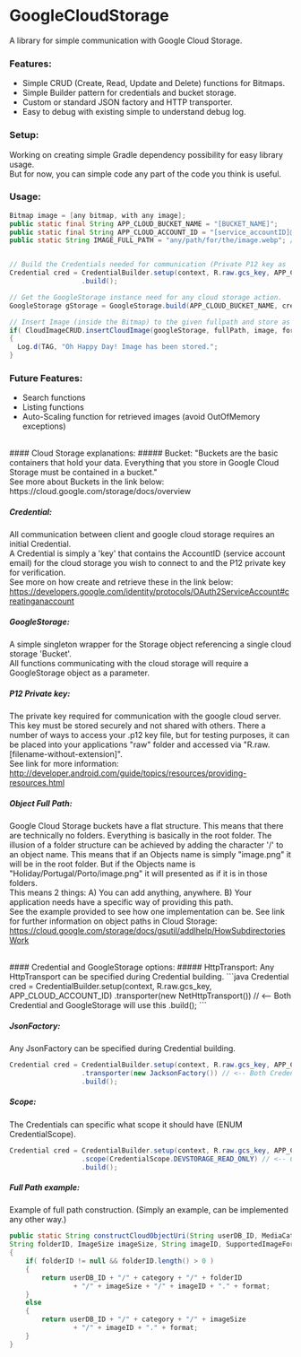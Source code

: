 # GoogleCloudStorage

A library for simple communication with Google Cloud Storage.

### Features:
- Simple CRUD (Create, Read, Update and Delete) functions for Bitmaps.
- Simple Builder pattern for credentials and bucket storage.
- Custom or standard JSON factory and HTTP transporter.
- Easy to debug with existing simple to understand debug log.

### Setup:
Working on creating simple Gradle dependency possibility for easy library usage.<br>
But for now, you can simple code any part of the code you think is useful.

### Usage:
```java
Bitmap image = [any bitmap, with any image];
public static final String APP_CLOUD_BUCKET_NAME = "[BUCKET_NAME]";
public static final String APP_CLOUD_ACCOUNT_ID = "[service_accountID]@developer.gserviceaccount.com";
public static String IMAGE_FULL_PATH = "any/path/for/the/image.webp"; // See Object Full Path explanation.


// Build the Credentials needed for communication (Private P12 key as 'R.raw.gcs_key").
Credential cred = CredentialBuilder.setup(context, R.raw.gcs_key, APP_CLOUD_ACCOUNT_ID)
                  .build();

// Get the GoogleStorage instance need for any cloud storage action.
GoogleStorage gStorage = GoogleStorage.build(APP_CLOUD_BUCKET_NAME, cred);

// Insert Image (inside the Bitmap) to the given fullpath and store as given format.
if( CloudImageCRUD.insertCloudImage(googleStorage, fullPath, image, format) )
{
  Log.d(TAG, "Oh Happy Day! Image has been stored.";
}
```

### Future Features:
- Search functions
- Listing functions
- Auto-Scaling function for retrieved images (avoid OutOfMemory exceptions)

<br>
#### Cloud Storage explanations:
##### Bucket:
"Buckets are the basic containers that hold your data. Everything that you store in Google Cloud Storage must be contained in a bucket."<br>
See more about Buckets in the link below:<br>
https://cloud.google.com/storage/docs/overview


##### Credential:
All communication between client and google cloud storage requires an initial Credential.<br>
A Credential is simply a 'key' that contains the AccountID (service account email) for the cloud storage you wish to connect to and the P12 private key for verification.<br>
See more on how create and retrieve these in the link below:<br>
https://developers.google.com/identity/protocols/OAuth2ServiceAccount#creatinganaccount

##### GoogleStorage:
A simple singleton wrapper for the Storage object referencing a single cloud storage 'Bucket'.<br>
All functions communicating with the cloud storage will require a GoogleStorage object as a parameter.

##### P12 Private key:
The private key required for communication with the google cloud server. This key must be stored securely and not shared with others. There a number of ways to access your .p12 key file, but for testing purposes, it can be placed into your applications "raw" folder and accessed via "R.raw.[filename-without-extension]".<br>
See link for more information:<br>
http://developer.android.com/guide/topics/resources/providing-resources.html

##### Object Full Path:
Google Cloud Storage buckets have a flat structure. This means that there are technically no folders. Everything is basically in the root folder. The illusion of a folder structure can be achieved by adding the character '/' to an object name. This means that if an Objects name is simply "image.png" it will be in the root folder. But if the Objects name is "Holiday/Portugal/Porto/image.png" it will presented as if it is in those folders.<br>
This means 2 things:
A) You can add anything, anywhere. B) Your application needs have a specific way of providing this path.<br>
See the example provided to see how one implementation can be.
See link for further information on object paths in Cloud Storage:<br>
https://cloud.google.com/storage/docs/gsutil/addlhelp/HowSubdirectoriesWork

<br>
#### Credential and GoogleStorage options:
##### HttpTransport: 
Any HttpTransport can be specified during Credential building.
```java
Credential cred = CredentialBuilder.setup(context, R.raw.gcs_key, APP_CLOUD_ACCOUNT_ID)
                  .transporter(new NetHttpTransport()) // <-- Both Credential and GoogleStorage will use this
                  .build();
```

##### JsonFactory: 
Any JsonFactory can be specified during Credential building.
```java
Credential cred = CredentialBuilder.setup(context, R.raw.gcs_key, APP_CLOUD_ACCOUNT_ID)
                  .transporter(new JacksonFactory()) // <-- Both Credential and GoogleStorage will use this
                  .build();
```

##### Scope: 
The Credentials can specific what scope it should have (ENUM CredentialScope).
```java
Credential cred = CredentialBuilder.setup(context, R.raw.gcs_key, APP_CLOUD_ACCOUNT_ID)
                  .scope(CredentialScope.DEVSTORAGE_READ_ONLY) // <-- Credential will use this
                  .build();
```


##### Full Path example: 
Example of full path construction. (Simply an example, can be implemented any other way.)
```java
public static String constructCloudObjectUri(String userDB_ID, MediaCategory category,
String folderID, ImageSize imageSize, String imageID, SupportedImageFormats format)
{
    if( folderID != null && folderID.length() > 0 )
    {
        return userDB_ID + "/" + category + "/" + folderID 
                + "/" + imageSize + "/" + imageID + "." + format;
    }
    else
    {
        return userDB_ID + "/" + category + "/" + imageSize 
                + "/" + imageID + "." + format;
    }
}
```
